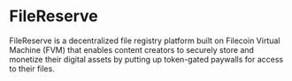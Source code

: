 # FileReserve
FileReserve is a decentralized file registry platform built on Filecoin Virtual Machine (FVM) that enables content creators to securely store and monetize their digital assets by putting up token-gated paywalls for access to their files.
